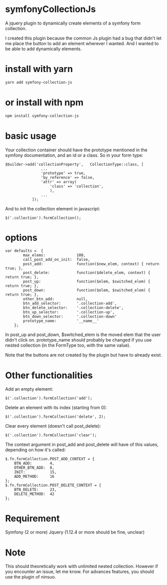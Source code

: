 # symfonyCollectionJs
A jquery plugin to dynamically create elements of a symfony form collection.

I created this plugin because the common Js plugin had a bug that didn't let me place the button to add an element wherever I wanted.  And I wanted to be able to add dynamically elements.

# install with yarn
```sh
yarn add symfony-collection-js
```

# or install with npm
```sh
npm install symfony-collection-js
```

# basic usage

Your collection container should have the prototype mentioned in the symfony documentation, and an id or a class. So in your form type:
~~~~
$builder->add('collectionProperty',   CollectionType::class, [
                ...
                'prototype' => true,
                'by_reference' => false,
                'attr' => array(
                    'class' => 'collection',
                    ),
                ...
            ]);
~~~~

And to init the collection element in javascript:
~~~~
$('.collection').formCollection();
~~~~

# options 
~~~~
var defaults =  {
        max_elems:              100,
        call_post_add_on_init:  false,
        post_add:               function($new_elem, context) { return true; },
        post_delete:            function($delete_elem, context) { return true; },
        post_up:                function($elem, $switched_elem) { return true; },
        post_down:              function($elem, $switched_elem) { return true; },
        other_btn_add:          null,
        btn_add_selector:       '.collection-add',
        btn_delete_selector:    '.collection-delete',
        btn_up_selector:        '.collection-up',
        btn_down_selector:      '.collection-down'
        prototype_name:         '__name__'
    };
~~~~
In post_up and post_down, $switched_elem is the moved elem that the user didn't click on.
prototype_name should probably be changed if you use nested collection (in the FormType too, with the same value).

Note that the buttons are not created by the plugin but have to already exist.

# Other functionalities

Add an empty element:
~~~~
$('.collection').formCollection('add');
~~~~

Delete an element with its index (starting from 0):
~~~~
$('.collection').formCollection('delete', 2);
~~~~

Clear every element (doesn't call post_delete):
~~~~
$('.collection').formCollection('clear');
~~~~

The context argument in post_add and post_delete will have of this values, depending on how it's called:
~~~~
$.fn.formCollection.POST_ADD_CONTEXT = {
    BTN_ADD:        4,
    OTHER_BTN_ADD:  8,
    INIT:           15,
    ADD_METHOD:     16
};
$.fn.formCollection.POST_DELETE_CONTEXT = {
    BTN_DELETE:     23,
    DELETE_METHOD:  42
};
~~~~

# Requirement

Symfony (2 or more) 
Jquery (1.12.4 or more should be fine, unclear)

# Note
This should theoretically work with unlimited nested collection. However if you encounter an issue, let me know.
For advances features, you should use the plugin of ninsuo.
